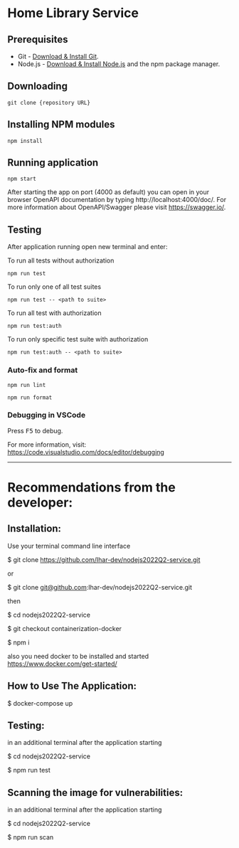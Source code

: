 # Home Library Service

## Prerequisites

- Git - [Download & Install Git](https://git-scm.com/downloads).
- Node.js - [Download & Install Node.js](https://nodejs.org/en/download/) and the npm package manager.

## Downloading

```
git clone {repository URL}
```

## Installing NPM modules

```
npm install
```

## Running application

```
npm start
```

After starting the app on port (4000 as default) you can open
in your browser OpenAPI documentation by typing http://localhost:4000/doc/.
For more information about OpenAPI/Swagger please visit https://swagger.io/.

## Testing

After application running open new terminal and enter:

To run all tests without authorization

```
npm run test
```

To run only one of all test suites

```
npm run test -- <path to suite>
```

To run all test with authorization

```
npm run test:auth
```

To run only specific test suite with authorization

```
npm run test:auth -- <path to suite>
```

### Auto-fix and format

```
npm run lint
```

```
npm run format
```

### Debugging in VSCode

Press <kbd>F5</kbd> to debug.

For more information, visit: https://code.visualstudio.com/docs/editor/debugging

***
# Recommendations from the developer:

## Installation:

Use your terminal command line interface

$ git clone https://github.com/Ihar-dev/nodejs2022Q2-service.git

or

$ git clone git@github.com:Ihar-dev/nodejs2022Q2-service.git

then

$ cd nodejs2022Q2-service

$ git checkout containerization-docker

$ npm i

also you need docker to be installed and started
https://www.docker.com/get-started/

## How to Use The Application:

$ docker-compose up

## Testing:

in an additional terminal after the application starting

$ cd nodejs2022Q2-service

$ npm run test

##  Scanning the image for vulnerabilities:

in an additional terminal after the application starting

$ cd nodejs2022Q2-service

$ npm run scan